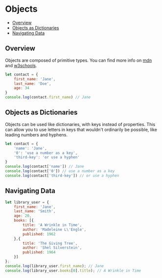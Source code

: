 
# Objects

- [Overview](#overview)
- [Objects as Dictionaries](#objects-as-dictionaries)
- [Navigating Data](#navigating-data)


## Overview

Objects are composed of primitive types. You can find more info on [mdn](https://developer.mozilla.org/en-US/docs/Web/JavaScript/Reference/Operators/Object_initializer) and [w3schools](https://www.w3schools.com/js/js_objects.asp). 

```javascript
let contact = {
    first_name: 'Jane',
    last_name: 'Doe',
    age: 34
}
console.log(contact.first_name) // Jane
```

## Objects as Dictionaries

Objects can be used like dictionaries, with keys instead of properties. This can allow you to use letters in keys that wouldn't ordinarily be possible, like leading numbers and hyphens.

```javascript
let contact = {
    'name': 'Jane',
    '0': 'use a number as a key',
    'third-key': 'or use a hyphen'
}
console.log(contact['name']) // Jane
console.log(contact['0']) // use a number as a key
console.log(contact['third-key']) // or use a hyphen
```

## Navigating Data

```javascript
let library_user = {
    first_name: 'Jane',
    last_name: 'Smith',
    age: 20,
    books: [{
        title: 'A Wrinkle in Time',
        author: 'Madeleine L\'Engle',
        published: 1962
    },{
        title: 'The Giving Tree',
        author: 'Shel Silverstein',
        published: 1964
    }]
};
console.log(library_user.first_name); // Jane
console.log(library_user.books[0].title); // A Wrinkle in Time
```

